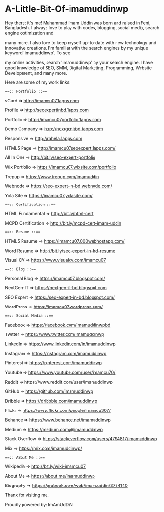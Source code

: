 # A-Little-Bit-Of-imamuddinwp
Hey there; it's me! Muhammad Imam Uddin was born and raised in Feni, Bangladesh. I always love to play with codes, blogging, social media, search engine optimization and 

many more. I also love to keep myself up-to-date with new technology and innovative creations. I'm familiar with the search engines by my unique keyword 'imamuddinwp'. To see 

my online activities, search 'imamuddinwp' by your search engine. I have good knowledge of SEO, SMM, Digital Marketing, Programming, Website Development, and many more. 

Here are some of my work links:

	==:: Portfolio ::==

vCard		=>	http://imamcu07.1apps.com

Profile		=>	http://seoexpertinbd.1apps.com

Portfolio	=>	http://imamcu07portfolio.1apps.com

Demo Company	=>	http://nextgenitbd.1apps.com

Responsive	=>	http://rahela.1apps.com

HTML5 Page 	=>	http://imamcu07seoexpert.1apps.com/

All In One	=>	http://bit.ly/seo-expert-portfolio

Wix Portfolio	=>	https://imamcu07.wixsite.com/portfolio

Trepup		=>	https://www.trepup.com/imamuddin

Webnode		=>	https://seo-expert-in-bd.webnode.com/

Yola Site	=>	https://imamcu07.yolasite.com/


	==:: Certification ::== 

HTML Fundamental	=>	http://bit.ly/html-cert

MCPD Certification	=>	http://bit.ly/mcpd-cert-imam-uddin


	==:: Resume ::==

HTML5 Resume	=>	https://imamcu07.000webhostapp.com/

Word Resume	=>	http://bit.ly/seo-expert-in-bd-resume

Visual CV	=>	https://www.visualcv.com/imamcu07


	==:: Blog ::==

Personal Blog	=>	https://imamcu07.blogspot.com/

NextGen-IT	=>	https://nextgen-it-bd.blogspot.com

SEO Expert	=>	https://seo-expert-in-bd.blogspot.com/

WordPress	=>	https://imamcu07.wordpress.com/


	==:: Social Media ::==

Facebook	=> 	https://facebook.com/imamuddinwpbd

Twitter		=>	https://www.twitter.com/imamuddinwp

LinkedIn	=>	https://www.linkedin.com/in/imamuddinwp

Instagram	=>	https://instagram.com/imamuddinwp

Pinterest	=>	https://pinterest.com/imamuddinwp

Youtube		=>	https://www.youtube.com/user/imamcu70/

Reddit 		=>	https://www.reddit.com/user/imamuddinwp

GitHub		=>	https://github.com/imamuddinwp

Dribble		=>	https://dribbble.com/imamuddinwp

Flickr		=>	https://www.flickr.com/people/imamcu307/

Behance		=>	https://www.behance.net/imamuddinwp

Medium		=>	https://medium.com/@imamuddinwp

Stack Overflow	=>	https://stackoverflow.com/users/4794817/imamuddinwp

Mix		=>	https://mix.com/imamuddinwp/	

	==:: ABout Me ::==

Wikipedia	=>	http://bit.ly/wiki-imamcu07

About Me	=>	https://about.me/imamuddinwp

Biography	=>	https://prabook.com/web/imam.uddin/3754140



Thanx for visiting me.

Proudly powered by: ImAmUdDiN
